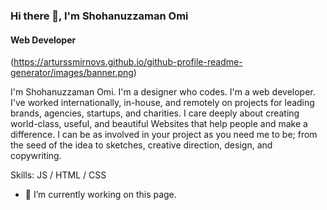 ### Hi there 👋, I'm Shohanuzzaman Omi
#### Web Developer

(https://arturssmirnovs.github.io/github-profile-readme-generator/images/banner.png)

I'm Shohanuzzaman Omi. I'm a designer who codes. I'm a web developer. I've worked internationally, in-house, and remotely on projects for leading brands, agencies, startups, and charities. I care deeply about creating world-class, useful, and beautiful Websites that help people and make a difference. I can be as involved in your project as you need me to be; from the seed of the idea to sketches, creative direction, design, and copywriting.

Skills: JS / HTML / CSS

- 🔭 I’m currently working on this page. 




